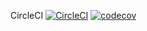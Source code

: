 CircleCI [![CircleCI](https://circleci.com/gh/gogaz/coach_royale/tree/master.svg?style=svg)](https://circleci.com/gh/gogaz/coach_royale/tree/master)
[![codecov](https://codecov.io/gh/gogaz/coach_royale/branch/master/graph/badge.svg)](https://codecov.io/gh/gogaz/coach_royale)
